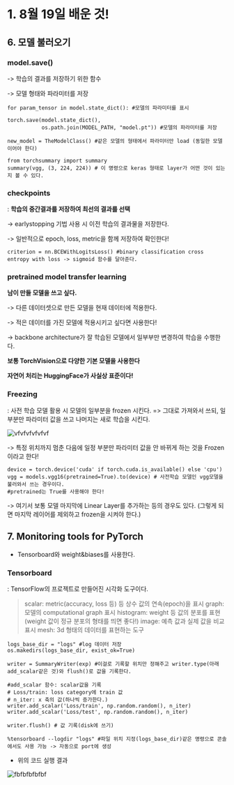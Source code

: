 # 1. 8월 19일 배운 것!

## 6. 모델 불러오기

### model.save()

-> 학습의 결과를 저장하기 위한 함수

-> 모델 형태와 파라미터를 저장

~~~
for param_tensor in model.state_dict(): #모델의 파라미터를 표시
~~~

~~~
torch.save(model.state_dict(), 
           os.path.join(MODEL_PATH, "model.pt")) #모델의 파라미터를 저장
~~~

~~~
new_model = TheModelClass() #같은 모델의 형태에서 파라미터만 load (동일한 모델이어야 한다)
~~~

~~~
from torchsummary import summary
summary(vgg, (3, 224, 224)) # 이 명령으로 keras 형태로 layer가 어떤 것이 있는지 볼 수 있다.
~~~

### checkpoints

: **학습의 중간결과를 저장하여 최선의 결과를 선택**

-> earlystopping 기법 사용 시 이전 학습의 결과물을 저장한다.

-> 일반적으로 epoch, loss, metric을 함께 저장하여 확인한다!

~~~
criterion = nn.BCEWithLogitsLoss() #binary classification cross entropy with loss -> sigmoid 함수를 달아준다.
~~~

### pretrained model transfer learning

**남이 만들 모델을 쓰고 싶다.**

-> 다른 데이터셋으로 만든 모델을 현재 데이터에 적용한다.

-> 적은 데이터를 가진 모델에 적용시키고 싶다면 사용한다!

-> backbone architecture가 잘 학습된 모델에서 일부부만 변경하여 학습을 수행한다.

**보통 TorchVision으로 다양한 기본 모델을 사용한다**

**자연어 처리는 HuggingFace가 사실상 표준이다!**

### Freezing

: 사전 학습 모델 활용 시 모델의 일부분을 frozen 시킨다. => 그대로 가져와서 쓰되, 일부분만 파라미터 값을 쓰고 나머지는 새로 학습을 시킨다.

![vfvfvfvfvfvf](https://user-images.githubusercontent.com/59636424/130022290-29b4d609-80a7-4910-b56d-ad435303b207.PNG)

-> 특정 위치까지 멈춘 다음에 일정 부분만 파라미터 값을 안 바뀌게 하는 것을 Frozen이라고 한다!

~~~
device = torch.device('cuda' if torch.cuda.is_available() else 'cpu')
vgg = models.vgg16(pretrained=True).to(device) # 사전학습 모델인 vgg모델을 불러와서 쓰는 경우이다.
#pretrained는 True를 사용해야 한다!
~~~

-> 여기서 보통 모델 마지막에 Linear Layer를 추가하는 등의 경우도 있다. (그렇게 되면 마지막 레이어를 제외하고 frozen을 시켜야 한다.)

## 7. Monitoring tools for PyTorch

* Tensorboard와 weight&biases를 사용한다.

### Tensorboard

: TensorFlow의 프로젝트로 만들어진 시각화 도구이다.

> scalar: metric(accuracy, loss 등) 등 상수 값의 연속(epoch)을 표시
> graph: 모델의 computational graph 표시
> histogram: weight 등 값의 분포를 표현(weight 값이 정규 분포의 형태를 띄면 좋다!)
> image: 예측 값과 실제 값을 비교 표시
> mesh: 3d 형태의 데이터를 표현하는 도구

~~~
logs_base_dir = "logs" #log 데이터 저장
os.makedirs(logs_base_dir, exist_ok=True)
~~~

~~~
writer = SummaryWriter(exp) #이걸로 기록할 위치만 정해주고 writer.type(아래 add_scalar같은 것)와 flush()로 값을 기록한다.
~~~

~~~
#add_scalar 함수: scalar값을 기록
# Loss/train: loss category에 train 값
# n_iter: x 축의 값(하나씩 증가한다.)
writer.add_scalar('Loss/train', np.random.random(), n_iter)
writer.add_scalar('Loss/test', np.random.random(), n_iter)

writer.flush() # 값 기록(disk에 쓰기)
~~~

~~~
%tensorboard --logdir "logs" #파일 위치 지정(logs_base_dir)같은 명령으로 콘솔에서도 사용 가능 -> 자동으로 port에 생성
~~~

* 위의 코드 실행 결과

![fbfbfbfbfbf](https://user-images.githubusercontent.com/59636424/130042588-6f1354fc-be4f-4a05-8248-5e656689a1c9.PNG)

